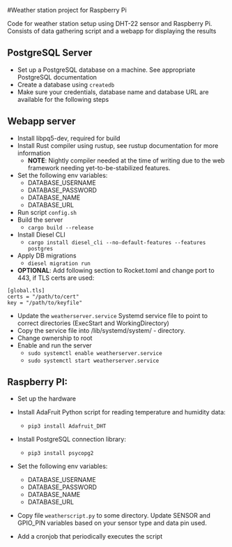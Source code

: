 #Weather station project for Raspberry Pi

Code for weather station setup using DHT-22 sensor and Raspberry Pi. Consists of data gathering script and a webapp for displaying the results

## PostgreSQL Server
* Set up a PostgreSQL database on a machine. See appropriate PostgreSQL documentation
* Create a database using `createdb`
* Make sure your credentials, database name and database URL are available for the following steps

## Webapp server

* Install libpq5-dev, required for build
* Install Rust compiler using rustup, see rustup documentation for more information
  * **NOTE**: Nightly compiler needed at the time of writing due to the web framework needing yet-to-be-stabilized features.
* Set the following env variables:
  * DATABASE\_USERNAME
  * DATABASE\_PASSWORD
  * DATABASE\_NAME
  * DATABASE\_URL
* Run script `config.sh`
* Build the server
  * `cargo build --release`
* Install Diesel CLI
  * `cargo install diesel_cli --no-default-features --features postgres`
* Apply DB migrations
    * `diesel migration run`
* **OPTIONAL**: Add following section to Rocket.toml and change port to 443, if TLS certs are used:
```
[global.tls]  
certs = "/path/to/cert"  
key = "/path/to/keyfile"  
```
* Update the `weatherserver.service` Systemd service file to point to correct directories (ExecStart and WorkingDirectory)
* Copy the service file into /lib/systemd/system/ - directory. 
* Change ownership to root
* Enable and run the server 
  * `sudo systemctl enable weatherserver.service`
  * `sudo systemctl start weatherserver.service`

## Raspberry PI:

* Set up the hardware
* Install AdaFruit Python script for reading temperature and humidity data:
  * `pip3 install Adafruit_DHT`
* Install PostgreSQL connection library:
  * `pip3 install psycopg2`
* Set the following env variables:
  * DATABASE\_USERNAME
  * DATABASE\_PASSWORD
  * DATABASE\_NAME
  * DATABASE\_URL

* Copy file `weatherscript.py` to some directory. 
Update SENSOR and GPIO\_PIN variables based on your sensor type and data pin used.
* Add a cronjob that periodically executes the script



